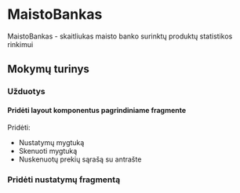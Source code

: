 MaistoBankas
============

MaistoBankas - skaitliukas maisto banko surinktų produktų statistikos rinkimui


## Mokymų turinys
### Užduotys
#### Pridėti layout komponentus pagrindiniame fragmente

Pridėti:

- Nustatymų mygtuką
- Skenuoti mygtuką
- Nuskenuotų prekių sąrašą su antrašte

### Pridėti nustatymų fragmentą